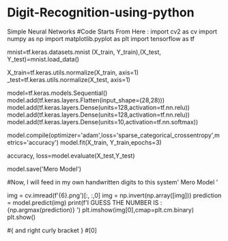 # Digit-Recognition-using-python
Simple Neural Networks
#Code Starts From Here :
import cv2 as cv
import numpy as np
import matplotlib.pyplot as plt
import tensorflow as tf

mnist=tf.keras.datasets.mnist
(X_train, Y_train),(X_test, Y_test)=mnist.load_data()

X_train=tf.keras.utils.normalize(X_train, axis=1)
_test=tf.keras.utils.normalize(X_test, axis=1)

model=tf.keras.models.Sequential()
model.add(tf.keras.layers.Flatten(input_shape=(28,28)))
model.add(tf.keras.layers.Dense(units=128,activation=tf.nn.relu))
model.add(tf.keras.layers.Dense(units=128,activation=tf.nn.relu))
model.add(tf.keras.layers.Dense(units=10,activation=tf.nn.softmax))


model.compile(optimizer='adam',loss='sparse_categorical_crossentropy',metrics='accuracy')
model.fit(X_train, Y_train,epochs=3)

accuracy, loss=model.evaluate(X_test,Y_test)

model.save('Mero Model')

#Now, I will feed in my own handwritten digits to this system' Mero Model '


img = cv.imread(f'{6}.png')[:, :,0]
img = np.invert(np.array([img]))
prediction = model.predict(img)
print(f'I GUESS THE NUMBER IS : {np.argmax(prediction)} ')
plt.imshow(img[0],cmap=plt.cm.binary)
plt.show()

#{ and right curly bracket }
#[0]
